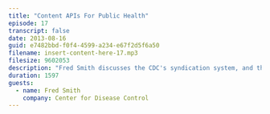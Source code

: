 ```yaml
---
title: "Content APIs For Public Health"
episode: 17
transcript: false
date: 2013-08-16
guid: e7482bbd-f0f4-4599-a234-e67f2d5f6a50
filename: insert-content-here-17.mp3
filesize: 9602053
description: "Fred Smith discusses the CDC's syndication system, and the challenges of delivering consistent content."
duration: 1597
guests: 
  - name: Fred Smith
    company: Center for Disease Control
---
```

